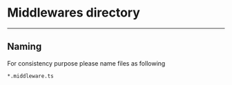 # Middlewares directory

---

## Naming

For consistency purpose please name files as following

`*.middleware.ts`